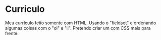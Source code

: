 # Curriculo
Meu currículo feito somente com HTML. Usando o "fieldset" e ordenando algumas coisas com o "ol" e "li".
Pretendo criar um com CSS mais para frente.
